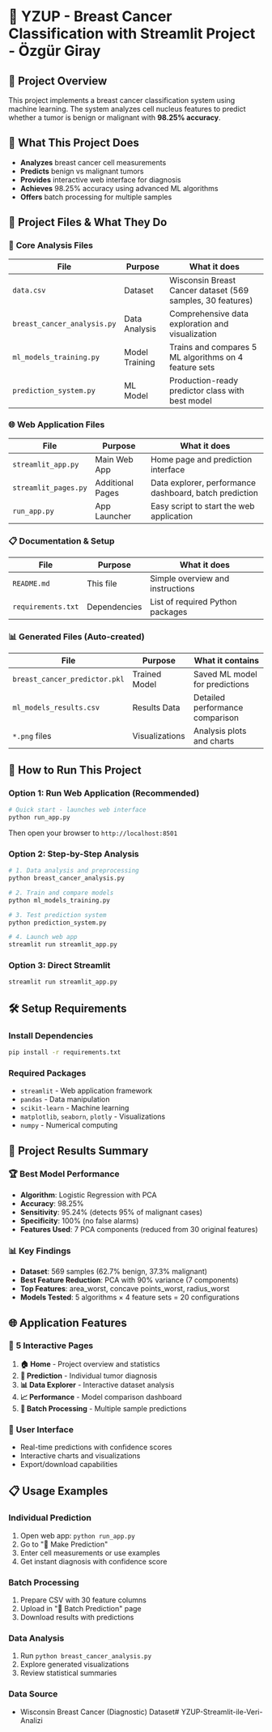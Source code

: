 # 🏥 YZUP - Breast Cancer Classification with Streamlit Project - Özgür Giray

## 📖 Project Overview

This project implements a breast cancer classification system using machine learning. The system analyzes cell nucleus features to predict whether a tumor is benign or malignant with **98.25% accuracy**.

## 🎯 What This Project Does

- **Analyzes** breast cancer cell measurements
- **Predicts** benign vs malignant tumors
- **Provides** interactive web interface for diagnosis
- **Achieves** 98.25% accuracy using advanced ML algorithms
- **Offers** batch processing for multiple samples

## 📁 Project Files & What They Do

### 🔬 **Core Analysis Files**
| File | Purpose | What it does |
|------|---------|--------------|
| `data.csv` | Dataset | Wisconsin Breast Cancer dataset (569 samples, 30 features) |
| `breast_cancer_analysis.py` | Data Analysis | Comprehensive data exploration and visualization |
| `ml_models_training.py` | Model Training | Trains and compares 5 ML algorithms on 4 feature sets |
| `prediction_system.py` | ML Model | Production-ready predictor class with best model |

### 🌐 **Web Application Files**
| File | Purpose | What it does |
|------|---------|--------------|
| `streamlit_app.py` | Main Web App | Home page and prediction interface |
| `streamlit_pages.py` | Additional Pages | Data explorer, performance dashboard, batch prediction |
| `run_app.py` | App Launcher | Easy script to start the web application |

### 📋 **Documentation & Setup**
| File | Purpose | What it does |
|------|---------|--------------|
| `README.md` | This file | Simple overview and instructions |
| `requirements.txt` | Dependencies | List of required Python packages |

### 📊 **Generated Files** (Auto-created)
| File | Purpose | What it contains |
|------|---------|------------------|
| `breast_cancer_predictor.pkl` | Trained Model | Saved ML model for predictions |
| `ml_models_results.csv` | Results Data | Detailed performance comparison |
| `*.png` files | Visualizations | Analysis plots and charts |

## 🚀 How to Run This Project

### **Option 1: Run Web Application (Recommended)**
```bash
# Quick start - launches web interface
python run_app.py
```
Then open your browser to `http://localhost:8501`

### **Option 2: Step-by-Step Analysis**
```bash
# 1. Data analysis and preprocessing
python breast_cancer_analysis.py

# 2. Train and compare models
python ml_models_training.py

# 3. Test prediction system
python prediction_system.py

# 4. Launch web app
streamlit run streamlit_app.py
```

### **Option 3: Direct Streamlit**
```bash
streamlit run streamlit_app.py
```

## 🛠️ Setup Requirements

### Install Dependencies
```bash
pip install -r requirements.txt
```

### Required Packages
- `streamlit` - Web application framework
- `pandas` - Data manipulation
- `scikit-learn` - Machine learning
- `matplotlib`, `seaborn`, `plotly` - Visualizations
- `numpy` - Numerical computing

## 🎯 Project Results Summary

### 🏆 Best Model Performance
- **Algorithm**: Logistic Regression with PCA
- **Accuracy**: 98.25%
- **Sensitivity**: 95.24% (detects 95% of malignant cases)
- **Specificity**: 100% (no false alarms)
- **Features Used**: 7 PCA components (reduced from 30 original features)

### 📊 Key Findings
- **Dataset**: 569 samples (62.7% benign, 37.3% malignant)
- **Best Feature Reduction**: PCA with 90% variance (7 components)
- **Top Features**: area_worst, concave points_worst, radius_worst
- **Models Tested**: 5 algorithms × 4 feature sets = 20 configurations

## 🌐 Application Features

### 📱 **5 Interactive Pages**

1. **🏠 Home** - Project overview and statistics
2. **🔬 Prediction** - Individual tumor diagnosis
3. **📊 Data Explorer** - Interactive dataset analysis
4. **📈 Performance** - Model comparison dashboard  
5. **📁 Batch Processing** - Multiple sample predictions

### 🎨 **User Interface**
- Real-time predictions with confidence scores
- Interactive charts and visualizations
- Export/download capabilities

## 📋 Usage Examples

### Individual Prediction
1. Open web app: `python run_app.py`
2. Go to "🔬 Make Prediction"
3. Enter cell measurements or use examples
4. Get instant diagnosis with confidence score

### Batch Processing
1. Prepare CSV with 30 feature columns
2. Upload in "📁 Batch Prediction" page
3. Download results with predictions

### Data Analysis
1. Run `python breast_cancer_analysis.py`
2. Explore generated visualizations
3. Review statistical summaries

### **Data Source**
- Wisconsin Breast Cancer (Diagnostic) Dataset# YZUP-Streamlit-ile-Veri-Analizi
